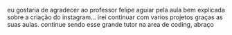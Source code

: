eu gostaria de agradecer ao professor felipe aguiar pela aula bem explicada sobre a criação do instagram...
irei continuar com varios projetos graças as suas aulas.
continue sendo esse grande tutor na area de coding, abraço 
